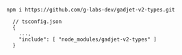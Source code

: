 `npm i https://github.com/g-labs-dev/gadjet-v2-types.git`

```
  // tsconfig.json
  {
    ...,
    "include": [ "node_modules/gadjet-v2-types" ]
  }
```
